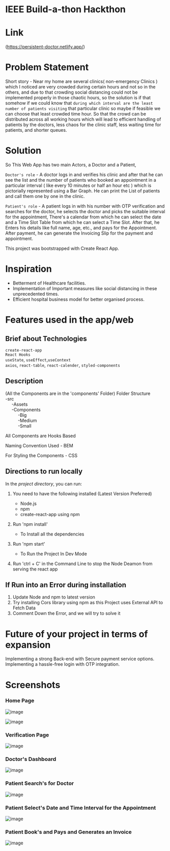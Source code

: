 # IEEE Build-a-thon Hackthon

# Link
(https://persistent-doctor.netlify.app/)

# Problem Statement

Short story - Near my home are several clinics( non-emergency Clinics ) which I noticed are very crowded during certain hours and not so in the others, and due to that crowding social distancing could not be implemented properly in those chaotic hours, 
so the solution is if that somehow if we could know that `during which interval are the least number of patients visiting` that particular clinic so maybe if feasible we can choose that least crowded time hour.
So that the crowd can be distributed across all working hours which will lead to efficient handling of patients by the doctors, less chaos for the clinic staff, less waiting time for patients, and shorter queues.

# Solution

So This Web App has two main Actors, a Doctor and a Patient,

`Doctor's role` - A doctor logs in and verifies his clinic and after that he can see the list and the number of patients who booked an appointment in a particular interval ( like every 10 minutes or half an hour etc ) which is pictorially represented using a Bar Graph. He can print the List of patients and call them one by one in the clinic.

`Patient's role` - A patient logs in with his number with OTP verification and searches for the doctor, he selects the doctor and picks the suitable interval for the appointment, There's a calendar from which he can select the date and a Time Slot Table from which he can select a Time Slot.
After that, he Enters his details like full name, age, etc., and pays for the Appointment. After payment, he can generate the Invoicing Slip for the payment and appointment.  

This project was bootstrapped with Create React App.

# Inspiration
- Betterment of Healthcare facilities.
- Implementation of Important measures like social distancing in these unprecedented times. 
- Efficient hospital business model for better organised process.

# Features used in the app/web
## Brief about Technologies
   `create-react-app`\
   `React Hooks`\
   `useState`, `useEffect`,`useContext`\
   `axios`,
   `react-table`,
   `react-calender`,
   `styled-components` 


## Description

(All the Components are in the 'components' Folder)
Folder Structure\
-src\
    &nbsp;&nbsp;&nbsp; &nbsp;-Assets\
	  &nbsp;&nbsp;&nbsp; &nbsp;-Components\
		&nbsp;&nbsp;&nbsp;&nbsp;&nbsp;&nbsp; &nbsp; &nbsp;-Big\
    &nbsp;&nbsp;&nbsp;&nbsp;&nbsp;&nbsp; &nbsp; &nbsp;-Medium\
    &nbsp;&nbsp;&nbsp;&nbsp;&nbsp;&nbsp; &nbsp; &nbsp;-Small

All Components are Hooks Based

Naming Convention Used - BEM

For Styling the Components - CSS 

## Directions to run locally

In the *project directory*, you can run:
1. You need to have the following installed (Latest Version Preferred)
      - Node.js
      - npm 
      - create-react-app using npm  

2. Run 'npm install'
     - To Install all the dependencies 

3. Run 'npm start'
     - To Run the Project In Dev Mode  

4. Run 'ctrl + C' in the Command Line to stop the Node Deamon from serving the react app

## If Run into an Error during installation 
1. Update Node and npm to latest version
2. Try installing Cors library using npm as this Project uses External API to Fetch Data
3. Comment Down the Error, and we will try to solve it

# Future of your project in terms of expansion

Implementing a strong Back-end with Secure payment service options.
Implementing a hassle-free login with OTP integration.


# Screenshots

### Home Page
![image](https://user-images.githubusercontent.com/55355645/135756375-c473e82b-c98b-42a8-8256-d79b0b917c16.png)

![image](https://user-images.githubusercontent.com/55355645/135756416-01bfd4d7-e866-4fad-9408-ebfc5adba406.png)

### Verification Page
![image](https://user-images.githubusercontent.com/55355645/135756535-d3cfbaef-4058-4c01-ae07-471530886a53.png)

### Doctor's Dashboard
![image](https://user-images.githubusercontent.com/55355645/135756561-ee6e107a-2cb1-4397-b274-5ea164c32755.png)

### Patient Search's for Doctor
![image](https://user-images.githubusercontent.com/55355645/135756604-fc68cdc7-728a-4f45-9ed0-12261c8f4a78.png)

### Patient Select's Date and Time Interval for the Appointment
![image](https://user-images.githubusercontent.com/55355645/135756656-a9c97084-3715-4965-b0cb-e18bede47581.png)

### Patient Book's and Pays and Generates an Invoice
![image](https://user-images.githubusercontent.com/55355645/135756735-ec893981-d821-46f5-8c35-5399fc9db1e2.png)

